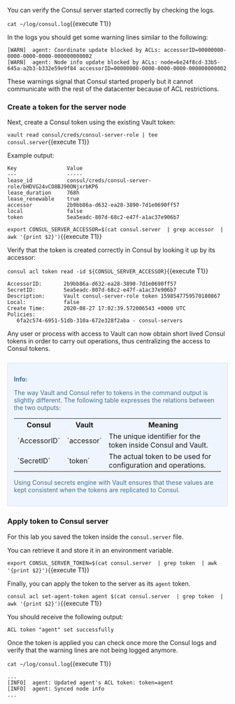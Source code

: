 You can verify the Consul server started correctly by checking the logs.

`cat ~/log/consul.log`{{execute T1}}

In the logs you should get some warning lines similar to the following:

```
[WARN]  agent: Coordinate update blocked by ACLs: accessorID=00000000-0000-0000-0000-000000000002
[WARN]  agent: Node info update blocked by ACLs: node=6e24f8cd-33b5-645a-a2b3-b332e59e9f84 accessorID=00000000-0000-0000-0000-000000000002
```

These warnings signal that Consul started properly but it cannot communicate with the rest of the datacenter because of ACL restrictions.

### Create a token for the server node

Next, create a Consul token using the existing Vault token:

`vault read consul/creds/consul-server-role | tee consul.server`{{execute T1}}

Example output:

```
Key                Value
---                -----
lease_id           consul/creds/consul-server-role/bHDVG24vCO8BJ90ONjxrbKP6
lease_duration     768h
lease_renewable    true
accessor           2b9bb86a-d632-ea28-3890-7d1e0690ff57
local              false
token              5ea5eadc-807d-68c2-e47f-a1ac37e906b7
```

`export CONSUL_SERVER_ACCESSOR=$(cat consul.server  | grep accessor  | awk '{print $2}')`{{execute T1}}

Verify that the token is created correctly in Consul by
looking it up by its accessor:

`consul acl token read -id ${CONSUL_SERVER_ACCESSOR}`{{execute T1}}

```
AccessorID:       2b9bb86a-d632-ea28-3890-7d1e0690ff57
SecretID:         5ea5eadc-807d-68c2-e47f-a1ac37e906b7
Description:      Vault consul-server-role token 1598547759570180867
Local:            false
Create Time:      2020-08-27 17:02:39.572006543 +0000 UTC
Policies:
   6fa2c574-6951-51db-310a-672e328f2aba - consul-servers
```

Any user or process with access to Vault can now obtain
short lived Consul tokens in order to carry out operations,
thus centralizing the access to Consul tokens.

<div style="background-color:#eff5ff; color:#416f8c; border:1px solid #d0e0ff; padding:1em; border-radius:3px; margin:24px 0;">
  <p><strong>Info: </strong>

<!-- Suggestion
I think it would be good to note in this step the relation between accessorId/secretID/token for Consul and Vault. Do they map to each other? Also we should note that the secretID for Consul is how you refer to the token on the cli/api and in files.
-->
The way Vault and Consul refer to tokens in the command output is slightly different. The following table expresses the relations between the two outputs:
<br/>

<table style="width:auto">
  <tr>
    <th>Consul</th>
    <th>Vault</th> 
    <th>Meaning</th>
  </tr>
  <tr>
    <td>`AccessorID`</td>
    <td>`accessor`</td>
    <td>The unique identifier for the token inside Consul and Vault.</td>
  </tr>
  <tr>
    <td>`SecretID`</td>
    <td>`token`</td>
    <td>The actual token to be used for configuration and operations.</td>
  </tr>
</table>

Using Consul secrets engine with Vault ensures that these values are kept consistent when the tokens are replicated to Consul.
</p></div>

### Apply token to Consul server

For this lab you saved the token inside the `consul.server` file.

You can retrieve it and store it in an environment variable.

`export CONSUL_SERVER_TOKEN=$(cat consul.server  | grep token  | awk '{print $2}')`{{execute T1}}

Finally, you can apply the token to the server as its `agent` token.

`consul acl set-agent-token agent $(cat consul.server  | grep token  | awk '{print $2}')`{{execute T1}}

You should receive the following output:

```plaintext
ACL token "agent" set successfully
```

Once the token is applied you can check once more the Consul logs and verify that the warning lines are not being logged anymore.

`cat ~/log/consul.log`{{execute T1}}

```
...
[INFO]  agent: Updated agent's ACL token: token=agent
[INFO]  agent: Synced node info
...
```
